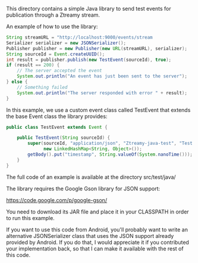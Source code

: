This directory contains a simple Java library to send test events for
publication through a Ztreamy stream.

An example of how to use the library:

```java
String streamURL = "http://localhost:9000/events/stream
Serializer serializer = new JSONSerializer();
Publisher publisher = new Publisher(new URL(streamURL), serializer);
String sourceId = Event.createUUID();
int result = publisher.publish(new TestEvent(sourceId), true);
if (result == 200) {
    // The server accepted the event
    System.out.println("An event has just been sent to the server");
} else {
    // Something failed
    System.out.println("The server responded with error " + result);
}
```

In this example, we use a custom event class called TestEvent
that extends the base Event class the library provides:

```java
public class TestEvent extends Event {

    public TestEvent(String sourceId) {
        super(sourceId, "application/json", "Ztreamy-java-test", "Test event",
              new LinkedHashMap<String, Object>());
        getBody().put("timestamp", String.valueOf(System.nanoTime()));
    }
}
```

The full code of an example is available at the directory src/test/java/

The library requires the Google Gson library for JSON support:

https://code.google.com/p/google-gson/

You need to download its JAR file and place it in your CLASSPATH
in order to run this example.

If you want to use this code from Android, you'll probably want to
write an alternative JSONSerializer class that uses the JSON
support already provided by Android. If you do that, I would appreciate
it if you contributed your implementation back, so that I can
make it available with the rest of this code.
